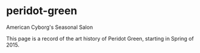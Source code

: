 # peridot-green
American Cyborg's Seasonal Salon

This page is a record of the art history of Peridot Green, starting in Spring of 2015.

